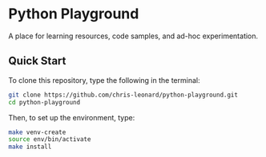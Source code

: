 # Python Playground
A place for learning resources, code samples, and ad-hoc experimentation.

## Quick Start

To clone this repository, type the following in the terminal:

``` bash
git clone https://github.com/chris-leonard/python-playground.git
cd python-playground
```

Then, to set up the environment, type:

``` bash
make venv-create
source env/bin/activate
make install
```